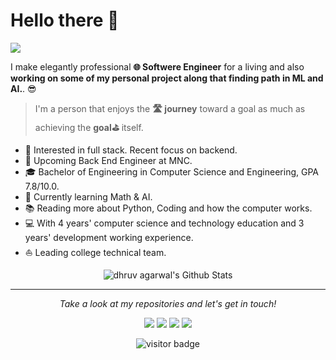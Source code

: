 
# Hello there 👋

![](https://dhruv-aga.github.io/img/header.png)

I make elegantly professional **🌐 Softwere Engineer** for a living and also **working on some of my personal project along that finding path in ML and AI.**. 😎

>I'm a person that enjoys the **🛣 journey** toward a goal as much as achieving the **goal⛳** itself.


* 🧐   Interested in full stack. Recent focus on backend.
* 💼   Upcoming Back End Engineer at MNC.
* 🎓   Bachelor of Engineering in Computer Science and Engineering, GPA 7.8/10.0.
* 🌱   Currently learning Math & AI.
* 📚   Reading more about Python, Coding and how the computer works.
* 💻   With 4 years' computer science and technology education and 3 years' development working experience.
* ⛵   Leading college technical team.

<p align="center">

<img align="center" src="https://github-readme-stats.vercel.app/api?username=Dhruv-Aga&show_icons=true&count_private=true&include_all_commits=true&line_height=21" alt="dhruv agarwal's Github Stats" />
</p>
  
<hr>
<p align="center">
  <i>Take a look at my repositories and let's get in touch!</i>

<p align="center">
<a href= "https://github.com/Dhruv-Aga/"><img src="https://img.icons8.com/material-outlined/27/000000/ball-point-pen.png"/></a>
<a href= "https://www.linkedin.com/in/dhruv--agarwal/"><img src="https://img.icons8.com/material-outlined/30/000000/linkedin.png"/></a>
<a href= "https://twitter.com/wishfuIIThinker"><img src="https://img.icons8.com/material-outlined/30/000000/twitter.png"/></a>
<a href= "https://dhruv-aga.github.io/"><img src="https://img.icons8.com/material-outlined/27/000000/geography.png"/></a>
</p>

<p  align="center">
    <img src="https://visitor-badge.laobi.icu/badge?page_id=Dhruv-Aga" alt="visitor badge"/>
</p>

</p>

<!--
**Dhruv-Aga/Dhruv-Aga** is a ✨ _special_ ✨ repository because its `README.md` (this file) appears on your GitHub profile.

Here are some ideas to get you started:

- 🔭 I’m currently working on ...
- 🌱 I’m currently learning ...
- 👯 I’m looking to collaborate on ...
- 🤔 I’m looking for help with ...
- 💬 Ask me about ...
- 📫 How to reach me: ...
- 😄 Pronouns: ...
- ⚡ Fun fact: ...
-->
